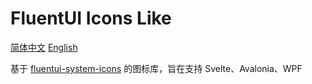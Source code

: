 # FluentUI Icons Like

[简体中文](./README.zh-CN.md) [English](./README.md)

基于 [fluentui-system-icons](https://github.com/microsoft/fluentui-system-icons) 的图标库，旨在支持 Svelte、Avalonia、WPF

